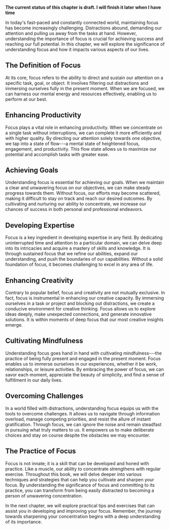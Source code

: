 **The current status of this chapter is draft. I will finish it later when I have time**

In today's fast-paced and constantly connected world, maintaining focus has become increasingly challenging. Distractions abound, demanding our attention and pulling us away from the tasks at hand. However, understanding the importance of focus is crucial for achieving success and reaching our full potential. In this chapter, we will explore the significance of understanding focus and how it impacts various aspects of our lives.

The Definition of Focus
-----------------------

At its core, focus refers to the ability to direct and sustain our attention on a specific task, goal, or object. It involves filtering out distractions and immersing ourselves fully in the present moment. When we are focused, we can harness our mental energy and resources effectively, enabling us to perform at our best.

Enhancing Productivity
----------------------

Focus plays a vital role in enhancing productivity. When we concentrate on a single task without interruptions, we can complete it more efficiently and with higher quality. By directing our attention solely towards one objective, we tap into a state of flow---a mental state of heightened focus, engagement, and productivity. This flow state allows us to maximize our potential and accomplish tasks with greater ease.

Achieving Goals
---------------

Understanding focus is essential for achieving our goals. When we maintain a clear and unwavering focus on our objectives, we can make steady progress towards them. Without focus, our efforts may become scattered, making it difficult to stay on track and reach our desired outcomes. By cultivating and nurturing our ability to concentrate, we increase our chances of success in both personal and professional endeavors.

Developing Expertise
--------------------

Focus is a key ingredient in developing expertise in any field. By dedicating uninterrupted time and attention to a particular domain, we can delve deep into its intricacies and acquire a mastery of skills and knowledge. It is through sustained focus that we refine our abilities, expand our understanding, and push the boundaries of our capabilities. Without a solid foundation of focus, it becomes challenging to excel in any area of life.

Enhancing Creativity
--------------------

Contrary to popular belief, focus and creativity are not mutually exclusive. In fact, focus is instrumental in enhancing our creative capacity. By immersing ourselves in a task or project and blocking out distractions, we create a conducive environment for creative thinking. Focus allows us to explore ideas deeply, make unexpected connections, and generate innovative solutions. It is within moments of deep focus that our most creative insights emerge.

Cultivating Mindfulness
-----------------------

Understanding focus goes hand in hand with cultivating mindfulness---the practice of being fully present and engaged in the present moment. Focus enables us to immerse ourselves in our experiences, whether it be work, relationships, or leisure activities. By embracing the power of focus, we can savor each moment, appreciate the beauty of simplicity, and find a sense of fulfillment in our daily lives.

Overcoming Challenges
---------------------

In a world filled with distractions, understanding focus equips us with the tools to overcome challenges. It allows us to navigate through information overload, manage competing priorities, and resist the allure of instant gratification. Through focus, we can ignore the noise and remain steadfast in pursuing what truly matters to us. It empowers us to make deliberate choices and stay on course despite the obstacles we may encounter.

The Practice of Focus
---------------------

Focus is not innate; it is a skill that can be developed and honed with practice. Like a muscle, our ability to concentrate strengthens with regular exercise. Throughout this book, we will delve deeper into various techniques and strategies that can help you cultivate and sharpen your focus. By understanding the significance of focus and committing to its practice, you can transform from being easily distracted to becoming a person of unwavering concentration.

In the next chapter, we will explore practical tips and exercises that can assist you in developing and improving your focus. Remember, the journey towards sharpening your concentration begins with a deep understanding of its importance.
